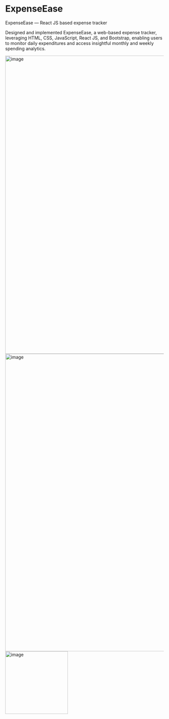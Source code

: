 # ExpenseEase
ExpenseEase — React JS based expense tracker 

Designed and implemented ExpenseEase, a web-based expense tracker, leveraging HTML, CSS, JavaScript, React JS, and Bootstrap, enabling users to monitor daily expenditures and access insightful monthly and weekly spending analytics.

<img width="946" alt="image" src="https://github.com/Ashishrath/ExpenseEase/assets/20970434/27562799-0c78-4b32-9be6-2cb513747041">

<img width="944" alt="image" src="https://github.com/Ashishrath/ExpenseEase/assets/20970434/f62800ad-d97e-4985-88f3-7220072f1432">

<img width="199" alt="image" src="https://github.com/Ashishrath/ExpenseEase/assets/20970434/db3c3263-2041-4ab5-9959-79a6733214ed">

